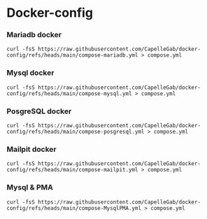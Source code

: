 # Docker-config

### Mariadb docker
```
curl -fsS https://raw.githubusercontent.com/CapelleGab/docker-config/refs/heads/main/compose-mariadb.yml > compose.yml
```

### Mysql docker
```
curl -fsS https://raw.githubusercontent.com/CapelleGab/docker-config/refs/heads/main/compose-mysql.yml > compose.yml
```

### PosgreSQL docker
```
curl -fsS https://raw.githubusercontent.com/CapelleGab/docker-config/refs/heads/main/compose-posgresql.yml > compose.yml
```

### Mailpit docker
```
curl -fsS https://raw.githubusercontent.com/CapelleGab/docker-config/refs/heads/main/compose-mailpit.yml > compose.yml
```

### Mysql & PMA
```
curl -fsS https://raw.githubusercontent.com/CapelleGab/docker-config/refs/heads/main/compose-MysqlPMA.yml > compose.yml
```

